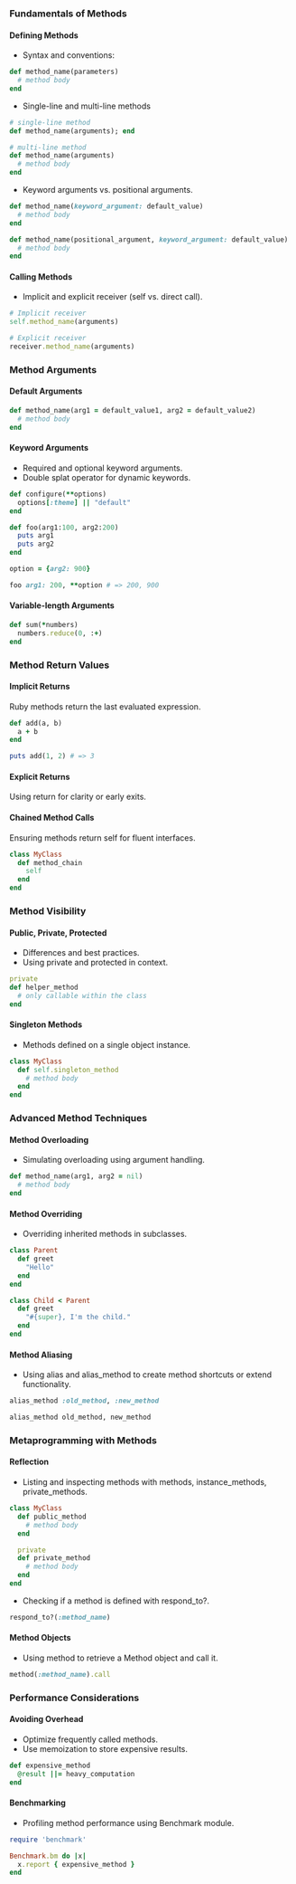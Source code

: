### Fundamentals of Methods
#### Defining Methods
- Syntax and conventions:
```ruby
def method_name(parameters)
  # method body
end
```

- Single-line and multi-line methods
```ruby
# single-line method
def method_name(arguments); end

# multi-line method
def method_name(arguments)
  # method body
end
```

- Keyword arguments vs. positional arguments.
```ruby
def method_name(keyword_argument: default_value)
  # method body
end

def method_name(positional_argument, keyword_argument: default_value)
  # method body
end
```

#### Calling Methods
- Implicit and explicit receiver (self vs. direct call).
```ruby
# Implicit receiver
self.method_name(arguments)

# Explicit receiver
receiver.method_name(arguments)
```

### Method Arguments
#### Default Arguments
```ruby
def method_name(arg1 = default_value1, arg2 = default_value2)
  # method body
end
```

#### Keyword Arguments
- Required and optional keyword arguments.
- Double splat operator for dynamic keywords.
```ruby
def configure(**options)
  options[:theme] || "default"
end
```

```ruby
def foo(arg1:100, arg2:200)
  puts arg1
  puts arg2
end

option = {arg2: 900}

foo arg1: 200, **option # => 200, 900
```

#### Variable-length Arguments
```ruby
def sum(*numbers)
  numbers.reduce(0, :+)
end
```

### Method Return Values
#### Implicit Returns
Ruby methods return the last evaluated expression.
```ruby
def add(a, b)
  a + b
end

puts add(1, 2) # => 3
```

#### Explicit Returns
Using return for clarity or early exits.

#### Chained Method Calls
Ensuring methods return self for fluent interfaces.
```ruby
class MyClass
  def method_chain
    self
  end
end
```

### Method Visibility
#### Public, Private, Protected
- Differences and best practices.
- Using private and protected in context.
```ruby
private
def helper_method
  # only callable within the class
end
```

#### Singleton Methods
- Methods defined on a single object instance.
```ruby
class MyClass
  def self.singleton_method
    # method body
  end
end
```

### Advanced Method Techniques
#### Method Overloading
- Simulating overloading using argument handling.
```ruby
def method_name(arg1, arg2 = nil)
  # method body
end
```

#### Method Overriding
- Overriding inherited methods in subclasses.
```ruby
class Parent
  def greet
    "Hello"
  end
end

class Child < Parent
  def greet
    "#{super}, I'm the child."
  end
end
```

#### Method Aliasing
- Using alias and alias_method to create method shortcuts or extend functionality.
```ruby
alias_method :old_method, :new_method

alias_method old_method, new_method
```

### Metaprogramming with Methods
#### Reflection
- Listing and inspecting methods with methods, instance_methods, private_methods.
```ruby
class MyClass
  def public_method
    # method body
  end

  private
  def private_method
    # method body
  end
end
```

- Checking if a method is defined with respond_to?.
```ruby
respond_to?(:method_name)
```

#### Method Objects
- Using method to retrieve a Method object and call it.
```ruby
method(:method_name).call
```

### Performance Considerations
#### Avoiding Overhead
- Optimize frequently called methods.
- Use memoization to store expensive results.
```ruby
def expensive_method
  @result ||= heavy_computation
end
```

#### Benchmarking
- Profiling method performance using Benchmark module.
```ruby
require 'benchmark'

Benchmark.bm do |x|
  x.report { expensive_method }
end
```
